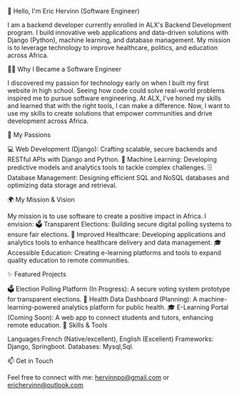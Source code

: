 👋 Hello, I'm Eric Hervinn (Software Engineer)

I am a backend developer currently enrolled in ALX's Backend Development program. I build innovative web applications and data-driven solutions with Django (Python), machine learning, and database management. My mission is to leverage technology to improve healthcare, politics, and education across Africa.

🙋‍♂️ Why I Became a Software Engineer

I discovered my passion for technology early on when I built my first website in high school. Seeing how code could solve real-world problems inspired me to pursue software engineering. At ALX, I've honed my skills and learned that with the right tools, I can make a difference. Now, I want to use my skills to create solutions that empower communities and drive development across Africa.

💙 My Passions

💻 Web Development (Django): Crafting scalable, secure backends and RESTful APIs with Django and Python.
🤖 Machine Learning: Developing predictive models and analytics tools to tackle complex challenges.
🗄 Database Management: Designing efficient SQL and NoSQL databases and optimizing data storage and retrieval.

🌍 My Mission & Vision

My mission is to use software to create a positive impact in Africa. I envision:
🗳️ Transparent Elections: Building secure digital polling systems to ensure fair elections.
🏥 Improved Healthcare: Developing applications and analytics tools to enhance healthcare delivery and data management.
🎓 Accessible Education: Creating e-learning platforms and tools to expand quality education to remote communities.

✨ Featured Projects

🗳️ Election Polling Platform (In Progress): A secure voting system prototype for transparent elections.
🏥 Health Data Dashboard (Planning): A machine-learning-powered analytics platform for public health.
🎓 E-Learning Portal (Coming Soon): A web app to connect students and tutors, enhancing remote education.
🔧 Skills & Tools

Languages:French (Native/excellent), English (Excellent)
Frameworks: Django, Springboot.
Databases: Mysql,Sql.



📫 Get in Touch

Feel free to connect with me: hervinnpo@gmail.com or erichervinn@outlook.com
